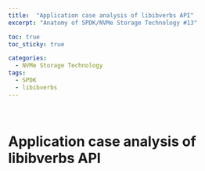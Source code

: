```yaml
---
title:  "Application case analysis of libibverbs API"
excerpt: "Anatomy of SPDK/NVMe Storage Technology #13"

toc: true
toc_sticky: true

categories:
  - NVMe Storage Technology
tags:
  - SPDK
  - libibverbs
---
```


<br>

# Application case analysis of libibverbs API

